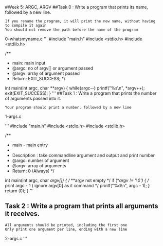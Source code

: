 #Week 5: ARGC, ARGV
##Task 0 : Write a program that prints its name, followed by a new line.

    If you rename the program, it will print the new name, without having to compile it again
    You should not remove the path before the name of the program

0-whatsmyname.c
'''
#include "main.h"
#include <stdio.h>
#include <stdlib.h>

/**
 * main: main input 
 * @argc: no of argv[] or argument passed 
 * @argv: array of argument passed 
 * Return: EXIT_SUCCESS; 
 */

int main(int argc, char **argv)
{
        while(argc--)
                printf("%s\n", *argv++);
        exit(EXIT_SUCCESS);
}
'''
##Task 1 : Write a program that prints the number of arguments passed into it.

    Your program should print a number, followed by a new line

1-args.c

'''
#include "main.h"
#include <stdio.h>
#include <stdlib.h>

/**
 * main - main entry
 *
 * Description : take commandline argument and output and print number
 * @argc: number of argument
 * @argv: array of arguments
 * Return: 0  (Always)
 */

int main(int argc, char *argv[])
{
        /* **argv not empty */
        if (**argv != '\0')
        {
                /* print argc - 1 ( ignore argv[0] as it command */
                printf("%d\n", argc - 1);
        }
        return (0);
}
'''
## Task 2 : Write a program that prints all arguments it receives.

    All arguments should be printed, including the first one
    Only print one argument per line, ending with a new line

2-args.c
'''
